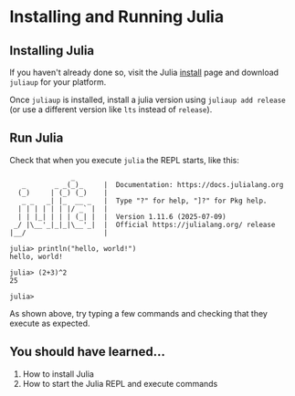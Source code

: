# Installing and Running Julia

## Installing Julia

If you haven't already done so, visit the Julia [install](https://julialang.org/install/) page and download `juliaup` for your platform. 

Once `juliaup` is installed, install a julia version using `juliaup add release` (or use a different version like `lts` instead of `release`).

## Run Julia

Check that when you execute `julia` the REPL starts, like this:

```
               _
   _       _ _(_)_     |  Documentation: https://docs.julialang.org
  (_)     | (_) (_)    |
   _ _   _| |_  __ _   |  Type "?" for help, "]?" for Pkg help.
  | | | | | | |/ _` |  |
  | | |_| | | | (_| |  |  Version 1.11.6 (2025-07-09)
 _/ |\__'_|_|_|\__'_|  |  Official https://julialang.org/ release
|__/                   |

julia> println("hello, world!")
hello, world!

julia> (2+3)^2
25

julia> 
```

As shown above, try typing a few commands and checking that they execute as expected.

## You should have learned...

1. How to install Julia
2. How to start the Julia REPL and execute commands
